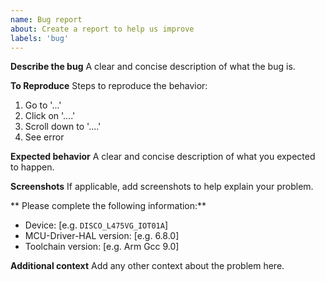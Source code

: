 ```yaml
---
name: Bug report
about: Create a report to help us improve
labels: 'bug'
---
```


**Describe the bug**
A clear and concise description of what the bug is.

**To Reproduce**
Steps to reproduce the behavior:
1. Go to '...'
2. Click on '....'
3. Scroll down to '....'
4. See error

**Expected behavior**
A clear and concise description of what you expected to happen.

**Screenshots**
If applicable, add screenshots to help explain your problem.

** Please complete the following information:**
 - Device: [e.g. `DISCO_L475VG_IOT01A`]
 - MCU-Driver-HAL version: [e.g. 6.8.0]
 - Toolchain version: [e.g. Arm Gcc 9.0]

**Additional context**
Add any other context about the problem here.
